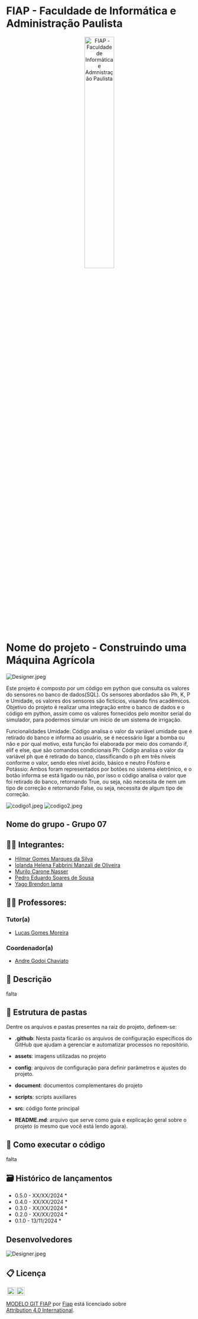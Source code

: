 # FIAP - Faculdade de Informática e Administração Paulista

<p align="center">
<a href= "https://www.fiap.com.br/"><img src="assets/logo-fiap.png" alt="FIAP - Faculdade de Informática e Admnistração Paulista" border="0" width=40% height=40%></a>
</p>

<br>

# Nome do projeto - Construindo uma Máquina Agrícola

![Designer.jpeg](https://github.com/IolandaManzali/Construindo_maquina_agicola_fase3fiap/blob/main/assets/maquinaagricola.jpeg)

Este projeto é composto por um código em python que consulta os valores do sensores no banco de dados(SQL). Os sensores abordados são Ph, K, P e Umidade, os valores dos sensores são fictícios, visando fins acadêmicos. Objetivo do projeto é realizar uma integração entre o banco de dados e o código em python, assim como os valores fornecidos pelo monitor serial do simulador, para podermos simular um início de um sistema de irrigação.

Funcionalidades
Umidade: Código analisa o valor da variável umidade que é retirado do banco e informa ao usuário, se é necessário ligar a bomba ou não e por qual motivo, esta função foi elaborada por meio dos comando if, elif e else, que são comandos condicionais
Ph: Código analisa o valor da variável ph que é retirado do banco, classificando o ph em três níveis conforme o valor, sendo eles nível ácido, básico e neutro 
Fósforo e Potássio: Ambos foram representados por botões no sistema eletrônico, e o botão informa se está ligado ou não, por isso o código analisa o valor que foi retirado do banco, retornando True, ou seja, não necessita de nem um tipo de correção e retornando False, ou seja, necessita de algum tipo de correção.

![codigo1.jpeg](https://github.com/IolandaManzali/Construindo_maquina_agicola_fase3fiap/blob/main/assets/codigo1.jpeg)
![codigo2.jpeg](https://github.com/IolandaManzali/Construindo_maquina_agicola_fase3fiap/blob/main/assets/codigo2.jpeg)

## Nome do grupo - Grupo 07

## 👨‍🎓 Integrantes: 
- <a href="https://www.linkedin.com/in/hilmar-marques-358672161">Hilmar Gomes Marques da Silva</a>
- <a href="https://www.linkedin.com/in/iolanda-helena-fabbrini-manzali-de-oliveira-14ab8ab0">Iolanda Helena Fabbrini Manzali de Oliveira</a>
- <a href="https://www.linkedin.com/company/inova-fusca">Murilo Carone Nasser</a> 
- <a href="https://www.linkedin.com/in/pedro-eduardo-soares-de-sousa-439552309">Pedro Eduardo Soares de Sousa</a> 
- <a href="https://www.linkedin.com/company/inova-fusca">Yago Brendon Iama</a>

## 👩‍🏫 Professores:
### Tutor(a) 
- <a href="https://www.linkedin.com/in/lucas-gomes-moreira-15a8452a">Lucas Gomes Moreira</a>
### Coordenador(a)
- <a href="https://www.linkedin.com/company/inova-fusca">Andre Godoi Chaviato</a>


## 📜 Descrição
falta

## 📁 Estrutura de pastas

Dentre os arquivos e pastas presentes na raiz do projeto, definem-se:

- <b>.github</b>: Nesta pasta ficarão os arquivos de configuração específicos do GitHub que ajudam a gerenciar e automatizar processos no repositório.

- <b>assets</b>: imagens utilizadas no projeto

- <b>config</b>: arquivos de configuração para definir parâmetros e ajustes do projeto.

- <b>document</b>: documentos complementares do projeto

- <b>scripts</b>: scripts auxiliares

- <b>src</b>: código fonte principal

- <b>README.md</b>: arquivo que serve como guia e explicação geral sobre o projeto (o mesmo que você está lendo agora).

## 🔧 Como executar o código
 falta 






## 🗃 Histórico de lançamentos

* 0.5.0 - XX/XX/2024
    * 
* 0.4.0 - XX/XX/2024
    * 
* 0.3.0 - XX/XX/2024
    * 
* 0.2.0 - XX/XX/2024
    * 
* 0.1.0 - 13/11/2024
    *
  
## Desenvolvedores

![Designer.jpeg](https://github.com/IolandaManzali/decolando_com-_ciencia_de_dados_grupo21/blob/main/assets/grupo_fiap.jpg)


## 📋 Licença

<img style="height:22px!important;margin-left:3px;vertical-align:text-bottom;" src="https://mirrors.creativecommons.org/presskit/icons/cc.svg?ref=chooser-v1"><img style="height:22px!important;margin-left:3px;vertical-align:text-bottom;" src="https://mirrors.creativecommons.org/presskit/icons/by.svg?ref=chooser-v1"><p xmlns:cc="http://creativecommons.org/ns#" xmlns:dct="http://purl.org/dc/terms/"><a property="dct:title" rel="cc:attributionURL" href="https://github.com/agodoi/template">MODELO GIT FIAP</a> por <a rel="cc:attributionURL dct:creator" property="cc:attributionName" href="https://fiap.com.br">Fiap</a> está licenciado sobre <a href="http://creativecommons.org/licenses/by/4.0/?ref=chooser-v1" target="_blank" rel="license noopener noreferrer" style="display:inline-block;">Attribution 4.0 International</a>.</p>
